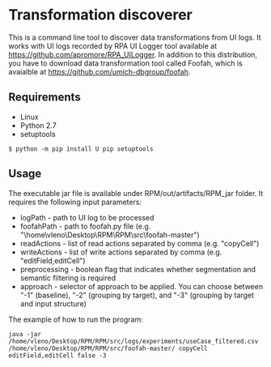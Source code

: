 # Transformation discoverer

This is a command line tool to discover data transformations from UI logs. It works with UI logs recorded by RPA UI Logger tool available at https://github.com/apromore/RPA_UILogger. In addition to this distribution, you have to download data transformation tool called Foofah, which is avaialble at https://github.com/umich-dbgroup/foofah. 

## Requirements

* Linux
* Python 2.7
* setuptools
```
$ python -m pip install U pip setuptools
```

## Usage

The executable jar file is available under RPM/out/artifacts/RPM_jar folder. It requires the following input parameters:

* logPath - path to UI log to be processed
* foofahPath - path to foofah.py file (e.g. "\home\vleno\Desktop\RPM\RPM\src\foofah-master\")
* readActions - list of read actions separated by comma (e.g. "copyCell")
* writeActions - list of write actions separated by comma (e.g. "editField,editCell")
* preprocessing - boolean flag that indicates whether segmentation and semantic filtering is required
* approach - selector of approach to be applied. You can choose between "-1" (baseline), "-2" (grouping by target), and "-3" (grouping by target and input structure)

The example of how to run the program:

```
java -jar /home/vleno/Desktop/RPM/RPM/src/logs/experiments/useCase_filtered.csv /home/vleno/Desktop/RPM/RPM/src/foofah-master/ copyCell editField,editCell false -3
```
